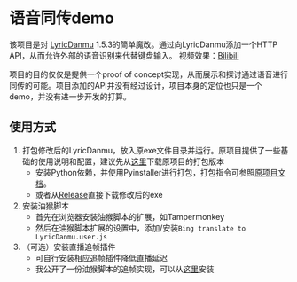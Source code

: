 # 语音同传demo

该项目是对 [LyricDanmu](https://github.com/FHChen0420/LyricDanmu) 1.5.3的简单魔改。通过向LyricDanmu添加一个HTTP API，从而允许外部的语音识别来代替键盘输入。
视频效果：[Bilibili](https://www.bilibili.com/video/BV1jY411Z7rn/)

项目的目的仅仅是提供一个proof of concept实现，从而展示和探讨通过语音进行同传的可能。项目添加的API并没有经过设计，项目本身的定位也只是一个demo，并没有进一步开发的打算。

## 使用方式

1. 打包修改后的LyricDanmu，放入原exe文件目录并运行。原项目提供了一些基础的使用说明和配置，建议先从[这里](https://github.com/FHChen0420/LyricDanmu/releases)下载原项目的打包版本
	  - 安装Python依赖，并使用Pyinstaller进行打包，打包指令可参照[原项目文档](https://github.com/FHChen0420/LyricDanmu#pyinstaller打包指令)。
	  - 或者从[Release](https://github.com/c-basalt/LD-API-demo/releases)直接下载修改后的exe
2. 安装油猴脚本
	  - 首先在浏览器安装油猴脚本的扩展，如Tampermonkey
	  - 然后在油猴脚本扩展的设置中，添加/安装`Bing translate to LyricDanmu.user.js`
3. （可选）安装直播追帧插件
	  - 可自行安装相应追帧插件降低直播延迟
	  - 我公开了一份油猴脚本的追帧实现，可以从[这里](https://greasyfork.org/zh-CN/scripts/453967)安装

